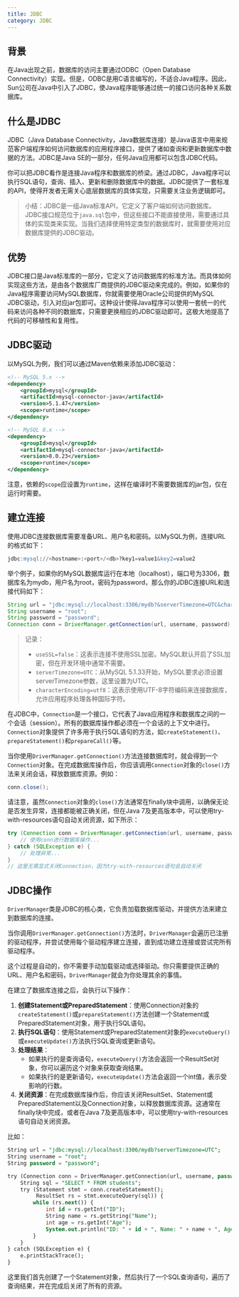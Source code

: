 ```yaml
---
title: JDBC
category: JDBC
---
```


## 背景

在Java出现之前，数据库的访问主要通过ODBC（Open Database Connectivity）实现。但是，ODBC是用C语言编写的，不适合Java程序。因此，Sun公司在Java中引入了JDBC，使Java程序能够通过统一的接口访问各种关系数据库。

## 什么是JDBC

JDBC（Java Database Connectivity，Java数据库连接）是Java语言中用来规范客户端程序如何访问数据库的应用程序接口，提供了诸如查询和更新数据库中数据的方法。JDBC是Java SE的一部分，任何Java应用都可以包含JDBC代码。

你可以把JDBC看作是连接Java程序和数据库的桥梁。通过JDBC，Java程序可以执行SQL语句，查询、插入、更新和删除数据库中的数据。JDBC提供了一套标准的API，使得开发者无需关心底层数据库的具体实现，只需要关注业务逻辑即可。

> 小结：JDBC是一组Java标准API，它定义了客户端如何访问数据库。JDBC接口规范位于`java.sql`包中，但这些接口不能直接使用，需要通过具体的实现类来实现。当我们选择使用特定类型的数据库时，就需要使用对应数据库提供的JDBC驱动。

## 优势

JDBC接口是Java标准库的一部分，它定义了访问数据库的标准方法。而具体如何实现这些方法，是由各个数据库厂商提供的JDBC驱动来完成的。例如，如果你的Java程序需要访问MySQL数据库，你就需要使用Oracle公司提供的MySQL JDBC驱动，引入对应jar包即可。这种设计使得Java程序可以使用一套统一的代码来访问各种不同的数据库，只需要更换相应的JDBC驱动即可。这极大地提高了代码的可移植性和复用性。

## JDBC驱动

以MySQL为例，我们可以通过Maven依赖来添加JDBC驱动：

```xml
<!-- MySQL 5.x -->
<dependency>
    <groupId>mysql</groupId>
    <artifactId>mysql-connector-java</artifactId>
    <version>5.1.47</version>
    <scope>runtime</scope>
</dependency>

<!-- MySQL 8.x -->
<dependency>
    <groupId>mysql</groupId>
    <artifactId>mysql-connector-java</artifactId>
    <version>8.0.23</version>
    <scope>runtime</scope>
</dependency>
```

注意，依赖的`scope`应设置为`runtime`，这样在编译时不需要数据库的jar包，仅在运行时需要。

## 建立连接

使用JDBC连接数据库需要准备URL、用户名和密码。以MySQL为例，连接URL的格式如下：

```sql
jdbc:mysql://<hostname>:<port>/<db>?key1=value1&key2=value2
```

举个例子，如果你的MySQL数据库运行在本地（localhost），端口号为3306，数据库名为mydb，用户名为root，密码为password，那么你的JDBC连接URL和连接代码如下：

```java
String url = "jdbc:mysql://localhost:3306/mydb?&serverTimezone=UTC&characterEncoding=utf8";
String username = "root";
String password = "password";
Connection conn = DriverManager.getConnection(url, username, password);
```

> 记录：
>
> - `useSSL=false`：这表示连接不使用SSL加密。MySQL默认开启了SSL加密，但在开发环境中通常不需要。
> - `serverTimezone=UTC`：从MySQL 5.1.33开始，MySQL要求必须设置serverTimezone参数，这里设置为UTC。
> - `characterEncoding=utf8`：这表示使用UTF-8字符编码来连接数据库，允许应用程序处理各种国际字符。

在JDBC中，`Connection`是一个接口，它代表了Java应用程序和数据库之间的一个会话（session）。所有的数据库操作都必须在一个会话的上下文中进行。`Connection`对象提供了许多用于执行SQL语句的方法，如`createStatement()`、`prepareStatement()`和`prepareCall()`等。

当你使用`DriverManager.getConnection()`方法连接数据库时，就会得到一个`Connection`对象。在完成数据库操作后，你应该调用`Connection`对象的`close()`方法来关闭会话，释放数据库资源。例如：

```java
conn.close();
```

请注意，虽然`Connection`对象的`close()`方法通常在finally块中调用，以确保无论是否发生异常，连接都能被正确关闭，但在Java 7及更高版本中，可以使用try-with-resources语句自动关闭资源，如下所示：

```java
try (Connection conn = DriverManager.getConnection(url, username, password)) {
    // 使用conn进行数据库操作...
} catch (SQLException e) {
    // 处理异常...
}
// 这里无需显式关闭Connection，因为try-with-resources语句会自动关闭
```



## JDBC操作

`DriverManager`类是JDBC的核心类，它负责加载数据库驱动，并提供方法来建立到数据库的连接。

当你调用`DriverManager.getConnection()`方法时，`DriverManager`会遍历已注册的驱动程序，并尝试使用每个驱动程序建立连接，直到成功建立连接或尝试完所有驱动程序。

这个过程是自动的，你不需要手动加载驱动或选择驱动。你只需要提供正确的URL、用户名和密码，`DriverManager`就会为你处理其余的事情。

在建立了数据库连接之后，会执行以下操作：

1. **创建Statement或PreparedStatement**：使用Connection对象的`createStatement()`或`prepareStatement()`方法创建一个Statement或PreparedStatement对象，用于执行SQL语句。
2. **执行SQL语句**：使用Statement或PreparedStatement对象的`executeQuery()`或`executeUpdate()`方法执行SQL查询或更新语句。
3. **处理结果**：
   - 如果执行的是查询语句，`executeQuery()`方法会返回一个ResultSet对象，你可以遍历这个对象来获取查询结果。
   - 如果执行的是更新语句，`executeUpdate()`方法会返回一个int值，表示受影响的行数。
4. **关闭资源**：在完成数据库操作后，你应该关闭ResultSet、Statement或PreparedStatement以及Connection对象，以释放数据库资源。这通常在finally块中完成，或者在Java 7及更高版本中，可以使用try-with-resources语句自动关闭资源。

比如：

```sql
String url = "jdbc:mysql://localhost:3306/mydb?serverTimezone=UTC";
String username = "root";
String password = "password";

try (Connection conn = DriverManager.getConnection(url, username, password)) {
    String sql = "SELECT * FROM students";
    try (Statement stmt = conn.createStatement();
         ResultSet rs = stmt.executeQuery(sql)) {
        while (rs.next()) {
            int id = rs.getInt("ID");
            String name = rs.getString("Name");
            int age = rs.getInt("Age");
            System.out.println("ID: " + id + ", Name: " + name + ", Age: " + age);
        }
    }
} catch (SQLException e) {
    e.printStackTrace();
}
```

这里我们首先创建了一个Statement对象，然后执行了一个SQL查询语句，遍历了查询结果，并在完成后关闭了所有的资源。
